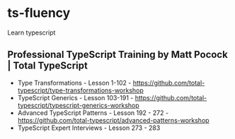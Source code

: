 # ts-fluency
Learn typescript

## Professional TypeScript Training by Matt Pocock | Total TypeScript
- Type Transformations - Lesson 1-102 - https://github.com/total-typescript/type-transformations-workshop
- TypeScript Generics - Lesson 103-191 - https://github.com/total-typescript/typescript-generics-workshop
- Advanced TypeScript Patterns - Lesson 192 - 272 - https://github.com/total-typescript/advanced-patterns-workshop
- TypeScript Expert Interviews -  Lesson 273 - 283

